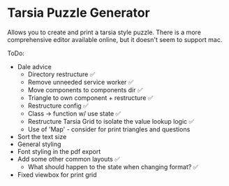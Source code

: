 # Tarsia Puzzle Generator

Allows you to create and print a tarsia style puzzle.
There is a more comprehensive editor available online, but it doesn't seem to support mac.

ToDo:
- Dale advice
  - Directory restructure ✅
  - Remove unneeded service worker ✅
  - Move components to components dir ✅
  - Triangle to own component + restructure ✅
  - Restructure config ✅
  - Class -> function w/ use state ✅
  - Restructure Tarsia Grid to isolate the value lookup logic ✅
  - Use of 'Map' - consider for print triangles and questions
- Sort the text size
- General styling
- Font styling in the pdf export
- Add some other common layouts ✅
  - What should happen to the state when changing format? ✅
- Fixed viewbox for print grid